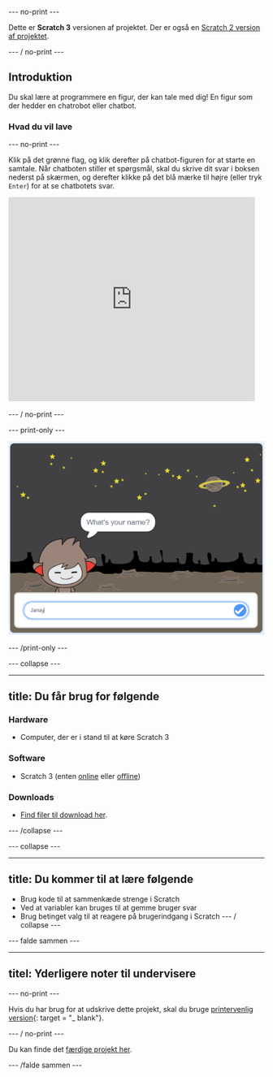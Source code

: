 \--- no-print \---

Dette er **Scratch 3** versionen af projektet. Der er også en [Scratch 2 version af projektet](https://projects.raspberrypi.org/en/projects/chatbot-scratch2).

\--- / no-print \---

## Introduktion

Du skal lære at programmere en figur, der kan tale med dig! En figur som der hedder en chatrobot eller chatbot.

### Hvad du vil lave

\--- no-print \---

Klik på det grønne flag, og klik derefter på chatbot-figuren for at starte en samtale. Når chatboten stiller et spørgsmål, skal du skrive dit svar i boksen nederst på skærmen, og derefter klikke på det blå mærke til højre (eller tryk `Enter`) for at se chatbotets svar.

<div class="scratch-preview">
  <iframe allowtransparency="true" width="485" height="402" src="https://scratch.mit.edu/projects/embed/248864190/?autostart=false" 
  frameborder="0" scrolling="no"></iframe>
</div>

\--- / no-print \---

\--- print-only \---

![komplet projekt](images/chatbot-preview.png)

\--- /print-only \---

\--- collapse \---

* * *

## title: Du får brug for følgende

### Hardware

- Computer, der er i stand til at køre Scratch 3

### Software

- Scratch 3 (enten [online](https://rpf.io/scratchon) eller [offline](https://rpf.io/scratchoff))

### Downloads

- [Find filer til download her](http://rpf.io/p/en/chatbot-go).

\--- /collapse \---

\--- collapse \---

* * *

## title: Du kommer til at lære følgende

- Brug kode til at sammenkæde strenge i Scratch
- Ved at variabler kan bruges til at gemme bruger svar
- Brug betinget valg til at reagere på brugerindgang i Scratch \--- / collapse \---

\--- falde sammen \---

* * *

## titel: Yderligere noter til undervisere

\--- no-print \---

Hvis du har brug for at udskrive dette projekt, skal du bruge [printervenlig version](https://projects.raspberrypi.org/en/projects/chatbot/print){: target = "_ blank"}.

\--- / no-print \---

Du kan finde det [færdige projekt her](http://rpf.io/p/en/chatbot-get).

\--- /falde sammen \---